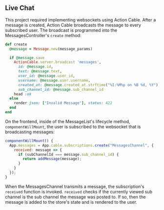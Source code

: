 ## Live Chat

This project required implementing websockets using Action Cable.
After a message is created, Action Cable broadcasts the message to every subscribed user. The broadcast is programmed into the MessagesController's `create` method:

```ruby
def create
  @message = Message.new(message_params)

  if @message.save
    ActionCable.server.broadcast 'messages',
      id: @message.id,
      text: @message.text,
      user_id: @message.user_id,
      username: @message.user.username,
      created_at: @message.created_at.strftime("%I:%M%p on %B %d, %Y"),
      sub_channel_id: @message.sub_channel_id
    head :ok
  else
    render json: ["Invalid Message"], status: 422
  end
end
```

On the frontend, inside of the MessageList's lifecycle method, `componentWillMount`, the user is subscribed to the websocket that is broadcasting messages:

```javascript
componentWillMount() {
  App.messages = App.cable.subscriptions.create("MessagesChannel", {
    received: message => {
      if (subChannelId === message.sub_channel_id) {
        return addMessage(message);
      }
    }
  });
}
```

When the MessagesChannel transmits a message, the subscription's `received` function is invoked. `received` checks if the currently viewed sub channel is the sub channel the message was posted to. If so, then the message is added to the store's state and is rendered to the user.
